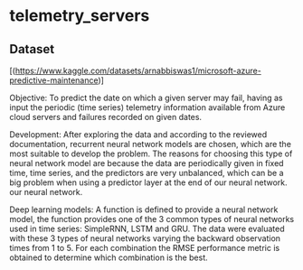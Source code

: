 # telemetry_servers

## Dataset

[(https://www.kaggle.com/datasets/arnabbiswas1/microsoft-azure-predictive-maintenance)]

Objective:
To predict the date on which a given server may fail, having as input the periodic (time series) telemetry information available from Azure cloud servers and failures recorded on given dates.

Development:
After exploring the data and according to the reviewed documentation, recurrent neural network models are chosen, which are the most suitable to develop the problem. The reasons for choosing this type of neural network model are because the data are periodically given in fixed time, time series, and the predictors are very unbalanced, which can be a big problem when using a predictor layer at the end of our neural network. our neural network.

Deep learning models: 
A function is defined to provide a neural network model, the function provides one of the 3 common types of neural networks used in time series: SimpleRNN, LSTM and GRU. The data were evaluated with these 3 types of neural networks varying the backward observation times from 1 to 5. For each combination the RMSE performance metric is obtained to determine which combination is the best.




